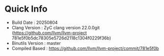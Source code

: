 # Quick Info
* Build Date : 20250804
* Clang Version : ZyC clang version 22.0.0git (https://github.com/llvm/llvm-project 781e5f0b5dc78305e5726d2118c1304f0229f36b)
* Binutils Version : master
* Compiled Based : https://github.com/llvm/llvm-project/commit/781e5f0b

